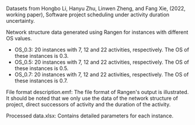 Datasets from Hongbo Li, Hanyu Zhu, Linwen Zheng, and Fang Xie, (2022, working paper), Software project scheduling under activity duration uncertainty.

Network structure data generated using Rangen for instances with different OS values.
- OS_0.3: 20 instances with 7, 12 and 22 activities, respectively. The OS of these instances is 0.3.
- OS_0.5: 20 instances with 7, 12 and 22 activities, respectively. The OS of these instances is 0.5.
- OS_0.7: 20 instances with 7, 12 and 22 activities, respectively. The OS of these instances is 0.7.

File format description.emf: The file format of Rangen's output is illustrated. It should be noted that we only use the data of the  network structure of project, direct successors  of activity and the duration of the activity.

Processed data.xlsx: Contains detailed parameters for each instance.